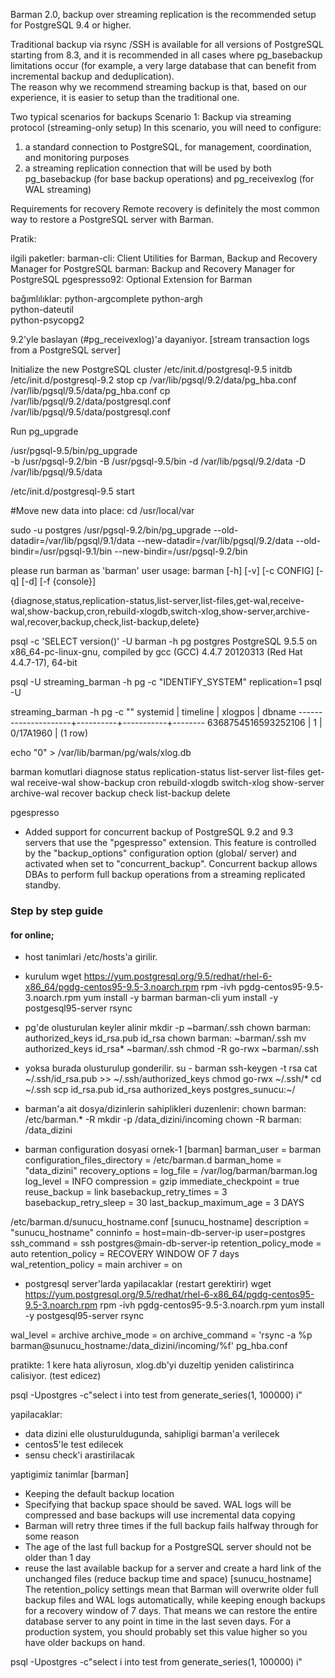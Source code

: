 Barman 2.0, backup over streaming replication is the recommended setup for
PostgreSQL 9.4 or higher.

Traditional backup via rsync /SSH is available for all versions of PostgreSQL
starting from 8.3, and it is recommended in all cases where pg_basebackup
limitations occur (for example, a very large database that can benefit from
incremental backup and deduplication).  
The reason why we recommend streaming backup is that, based on our experience,
it is easier to setup than the traditional one. 

Two typical scenarios for backups
Scenario 1: Backup via streaming protocol (streaming-only setup)
In this scenario, you will need to configure:
1. a standard connection to PostgreSQL, for management, coordination, and
   monitoring purposes
2. a streaming replication connection that will be used by both pg_basebackup
   (for base backup operations) and pg_receivexlog (for WAL streaming)

Requirements for recovery
Remote recovery is definitely the most common way to restore a PostgreSQL
server with Barman.

Pratik:


ilgili paketler:
barman-cli: Client Utilities for Barman, Backup and Recovery Manager
for PostgreSQL
barman: Backup and Recovery Manager for PostgreSQL
pgespresso92: Optional Extension for Barman

bağımlılıklar:
python-argcomplete
python-argh       
python-dateutil   
python-psycopg2   

9.2'yle baslayan (#pg_receivexlog)'a dayaniyor. 
[stream transaction logs from a PostgreSQL server]

Initialize the new PostgreSQL cluster
/etc/init.d/postgresql-9.5 initdb
/etc/init.d/postgresql-9.2 stop
cp /var/lib/pgsql/9.2/data/pg_hba.conf /var/lib/pgsql/9.5/data/pg_hba.conf 
cp /var/lib/pgsql/9.2/data/postgresql.conf /var/lib/pgsql/9.5/data/postgresql.conf

Run pg_upgrade

/usr/pgsql-9.5/bin/pg_upgrade  \
-b /usr/pgsql-9.2/bin 
-B /usr/pgsql-9.5/bin 
-d /var/lib/pgsql/9.2/data 
-D /var/lib/pgsql/9.5/data

/etc/init.d/postgresql-9.5 start

#Move new data into place:
cd /usr/local/var

   sudo -u postgres /usr/pgsql-9.2/bin/pg_upgrade
--old-datadir=/var/lib/pgsql/9.1/data --new-datadir=/var/lib/pgsql/9.2/data
--old-bindir=/usr/pgsql-9.1/bin --new-bindir=/usr/pgsql-9.2/bin

please run barman as 'barman' user
usage: barman [-h] [-v] [-c CONFIG] [-q] [-d] [-f {console}]
              
{diagnose,status,replication-status,list-server,list-files,get-wal,receive-wal,show-backup,cron,rebuild-xlogdb,switch-xlog,show-server,archive-wal,recover,backup,check,list-backup,delete}


psql -c 'SELECT version()' -U barman -h pg postgres 
PostgreSQL 9.5.5 on x86_64-pc-linux-gnu, compiled by gcc (GCC) 4.4.7 20120313
(Red Hat 4.4.7-17), 64-bit

psql -U streaming_barman -h pg -c "IDENTIFY_SYSTEM" replication=1 psql -U

streaming_barman -h pg -c ""
      systemid       | timeline |  xlogpos  | dbname 
---------------------+----------+-----------+--------
 6368754516593252106 |        1 | 0/17A1960 | 
(1 row)

echo "0" > /var/lib/barman/pg/wals/xlog.db  

barman komutlari
diagnose
status
replication-status
list-server
list-files
get-wal
receive-wal
show-backup
cron
rebuild-xlogdb
switch-xlog
show-server
archive-wal
recover
backup
check
list-backup
delete

pgespresso 
* Added support for concurrent backup of PostgreSQL 9.2 and 9.3
  servers that use the "pgespresso" extension. This feature is
  controlled by the "backup_options" configuration option (global/
  server) and activated when set to "concurrent_backup". Concurrent
  backup allows DBAs to perform full backup operations from a
  streaming replicated standby.

### Step by step guide 
#### for online;
* host tanimlari /etc/hosts'a girilir.
* kurulum
wget https://yum.postgresql.org/9.5/redhat/rhel-6-x86_64/pgdg-centos95-9.5-3.noarch.rpm
rpm -ivh pgdg-centos95-9.5-3.noarch.rpm
yum install -y barman barman-cli
yum install -y postgesql95-server rsync

* pg'de olusturulan keyler alinir 
mkdir -p ~barman/.ssh
chown barman: authorized_keys id_rsa.pub id_rsa
chown barman: ~barman/.ssh
mv authorized_keys id_rsa\* ~barman/.ssh
chmod -R go-rwx ~barman/.ssh
* yoksa burada olusturulup gonderilir.
su - barman
ssh-keygen -t rsa
cat ~/.ssh/id_rsa.pub >> ~/.ssh/authorized_keys
chmod go-rwx ~/.ssh/\*
cd ~/.ssh
scp id_rsa.pub id_rsa authorized_keys postgres_sunucu:~/

* barman'a ait dosya/dizinlerin sahiplikleri duzenlenir:
chown barman: /etc/barman.\* -R
mkdir -p /data_dizini/incoming
chown -R barman: /data_dizini


* barman configuration dosyasi ornek-1
[barman]
barman_user = barman
configuration_files_directory = /etc/barman.d
barman_home = "data_dizini"
recovery_options = 
log_file = /var/log/barman/barman.log
log_level = INFO
compression = gzip
immediate_checkpoint = true
reuse_backup = link 
basebackup_retry_times =  3
basebackup_retry_sleep = 30
last_backup_maximum_age = 3 DAYS

/etc/barman.d/sunucu_hostname.conf
[sunucu_hostname]
description = "sunucu_hostname"
conninfo = host=main-db-server-ip user=postgres
ssh_command = ssh postgres@main-db-server-ip
retention_policy_mode = auto
retention_policy = RECOVERY WINDOW OF 7 days
wal_retention_policy = main
archiver = on

* postgresql server'larda yapilacaklar (restart gerektirir)
wget
https://yum.postgresql.org/9.5/redhat/rhel-6-x86_64/pgdg-centos95-9.5-3.noarch.rpm
rpm -ivh pgdg-centos95-9.5-3.noarch.rpm
yum install -y postgesql95-server rsync

wal_level = archive
archive_mode = on
archive_command = 'rsync -a %p barman@sunucu_hostname:/data_dizini/incoming/%f'
pg_hba.conf

pratikte:
1 kere hata aliyrosun, xlog.db'yi duzeltip yeniden calistirinca
calisiyor. (test edicez)

psql -Upostgres -c"select i into test from generate_series(1, 100000) i"


yapilacaklar: 
* data dizini elle olusturuldugunda, sahipligi barman'a verilecek
* centos5'le test edilecek
* sensu check'i arastirilacak

yaptigimiz tanimlar
[barman]
  * Keeping the default backup location
  * Specifying that backup space should be saved. WAL logs will be
    compressed and base backups will use incremental data copying
  * Barman will retry three times if the full backup fails halfway
    through for some reason
  * The age of the last full backup for a PostgreSQL server should not
    be older than 1 day
  * reuse the last available backup for a server and create  a hard link of the unchanged files (reduce backup time and space)
[sunucu_hostname]
   The retention_policy settings mean that Barman will overwrite older
   full backup files and WAL logs automatically, while keeping enough
   backups for a recovery window of 7 days. That means we can restore the
   entire database server to any point in time in the last seven days. For
   a production system, you should probably set this value higher so you
   have older backups on hand.

psql -Upostgres -c"select i into test from generate_series(1, 100000) i"
